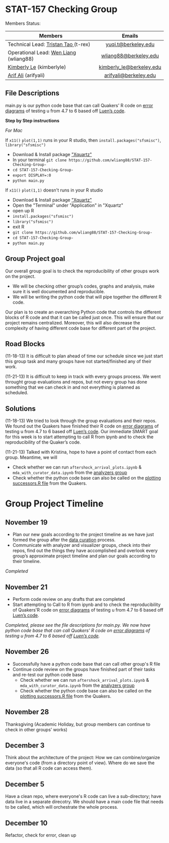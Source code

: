 STAT-157 Checking Group 
========================
 
Members Status: 

| Members          | Emails|
| -------------    |:------:|
| Technical Lead: <a href="https://github.com/tristantao"> Tristan Tao </a> (t-rex) | yuqi.t@berkeley.edu |
| Operational Lead: <a href="https://https://github.com/wliang88"> Wen Liang</a> (wliang88) | wliang88@berkeley.edu |
|                     <a href="https://github.com/kimberlyle"> Kimberly Le</a> (kimberlyle) | kimberly_le@berkeley.edu |
| <a href="https://github.com/arifyali">Arif Ali</a> (arifyali) | arifyali@berkeley.edu |

File Descriptions
--------
main.py is our python code base that can call Quakers' R code on [error diagrams](https://github.com/SunnySunnia/TheQuakers/blob/master/MDA/mda_test.r)
of testing u from 4.7 to 6 based off [Luen’s code](https://github.com/SunnySunnia/TheQuakers/blob/master/MDA/etas-training.R).

**Step by Step instructions**

*For Mac*

If `x11()` `plot(1,1)` runs in your R studio, then `install.packages("sfsmisc")`, `library("sfsmisc")`
- Download & Install package ["Xquartz"](http://xquartz.macosforge.org/landing/)
- In your terminal `git clone https://github.com/wliang88/STAT-157-Checking-Group-`
- `cd STAT-157-Checking-Group-`
- `export DISPLAY=:0`
- `python main.py`

If `x11()` `plot(1,1)` doesn't runs in your R studio
- Download & Install package ["Xquartz"](http://xquartz.macosforge.org/landing/)
- Open the "Terminal" under "Application" in "Xquartz"
- open up R
- `install.packages("sfsmisc")`
- `library("sfsmisc")`
- exit R
- `git clone https://github.com/wliang88/STAT-157-Checking-Group-`
- `cd STAT-157-Checking-Group-`
- `python main.py`
 

Group Project goal
--------
Our overall group goal is to check the reproducibility of other groups work on the project. 
- We will be checking other group’s codes, graphs and analysis, make sure it is well documented and reproducible. 
- We will be writing the python code that will pipe together the different R code. 

Our plan is to create an overarching Python code that controls the different blocks of R code and that it can be called just once. 
This will ensure that our project remains centralized. Moreover, this will also decrease the complexity of having different code base 
for different part of the project. 


Road Blocks
------
(11-18-13) It is difficult to plan ahead of time our schedule since we just start this group task and many groups have not 
started/finished any of their work. 

(11-21-13) It is difficult to keep in track with every groups process. We went throught group evaluations and repos, but not every group has
done something that we can check in and not everything is planned as scheduled. 

Solutions
-----
(11-18-13) We tried to look through the group evaluations and their repos. We found out the Quakers have finished 
their R code on [error diagrams](https://github.com/SunnySunnia/TheQuakers/blob/master/MDA/mda_test.r)
of testing u from 4.7 to 6 based off
[Luen’s code](https://github.com/SunnySunnia/TheQuakers/blob/master/MDA/etas-training.R). 
Our immediate SMART goal for this 
week is to start attempting to call R from ipynb and to check the reproducibility of the Quaker’s code.

(11-21-13) Talked with Kristina, hope to have a point of contact from each group. Meantime, we will
  - Check whether we can run `aftershock_arrival_plots.ipynb` & `mda_with_curator_data.ipynb` from the [analyzers group](https://github.com/stat157/analyzers/tree/master/notebooks)
  - Check whether the python code base can also be called on the [plotting successors.R file](http://github.com/SunnySunnia/TheQuakers/tree/master/Successors) from the Quakers. 


Group Project Timeline 
===================
November 19 
-------
- Plan our new goals according to the project timeline as we have just formed the group 
after the [data curation](https://github.com/stat157/data-curators/commits/master) process. 
- Communicate with analyzer and visualizer groups, check into their repos, 
find out the things they have accomplished and overlook every group’s approximate project timeline and 
plan our goals according to their timeline. 

*Completed*

November 21 
---------
- Perform code review on any drafts that are completed 
- Start attempting to Call to R from ipynb and to check the reproducibility of Quakers'R code on 
[error diagrams](https://github.com/SunnySunnia/TheQuakers/blob/master/MDA/mda_test.r)
of testing u from 4.7 to 6 based off
[Luen’s code](https://github.com/SunnySunnia/TheQuakers/blob/master/MDA/etas-training.R). 

*Completed, please see the file descriptions for main.py. We now have python code base that can call Quakers' R code on [error diagrams](https://github.com/SunnySunnia/TheQuakers/blob/master/MDA/mda_test.r)
of testing u from 4.7 to 6 based off [Luen’s code](https://github.com/SunnySunnia/TheQuakers/blob/master/MDA/etas-training.R).* 

November 26
--------
- Successfully have a python code base that can call other group's R file
- Continue code review on the groups have finished part of their tasks and re-test our python code base 
  - Check whether we can run `aftershock_arrival_plots.ipynb` & `mda_with_curator_data.ipynb` from the [analyzers group](https://github.com/stat157/analyzers/tree/master/notebooks)
  - Check whether the python code base can also be called on the [plotting successors.R file](http://github.com/SunnySunnia/TheQuakers/tree/master/Successors) from the Quakers. 




November 28
-------
Thanksgiving (Academic Holiday, but group members can continue to check in other groups’ works)

December 3
----------
Think about the architecture of the project: How we can combine/organize everyone's code (from a directory point of view).
Where do we save the data (so that all R code can access them). 

December 5
---------
Have a clean repo, where everyone's R code can live a sub-directory; have data live in a separate direcotry.
We should have a main code file that needs to be called, which will orchestrate the whole process. 

December 10 
-------
Refactor, check for error, clean up

